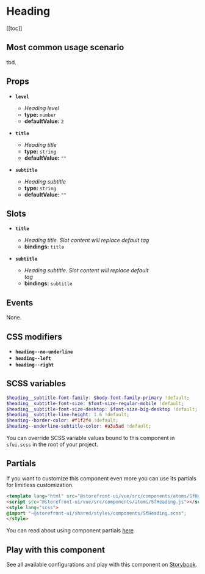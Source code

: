 # Heading

<!-- No Component description -->


[[toc]]


## Most common usage scenario

tbd.


## Props

- **`level`**
  - _Heading level_
  - **type:** `number`
  - **defaultValue:** `2`

- **`title`**
  - _Heading title_
  - **type:** `string`
  - **defaultValue:** `""`

- **`subtitle`**
  - _Heading subtitle_
  - **type:** `string`
  - **defaultValue:** `""`


## Slots

- **`title`**
  - _Heading title. Slot content will replace default <h> tag_
  - **bindings:** `title`

- **`subtitle`**
  - _Heading subtitle. Slot content will replace default <div> tag_
  - **bindings:** `subtitle`


## Events

None.


## CSS modifiers

- **`heading--no-underline`**
- **`heading--left`**
- **`heading--right`**


## SCSS variables

```scss
$heading__subtitle-font-family: $body-font-family-primary !default;
$heading__subtitle-font-size: $font-size-regular-mobile !default;
$heading__subtitle-font-size-desktop: $font-size-big-desktop !default;
$heading__subtitle-line-height: 1.6 !default;
$heading--border-color: #f1f2f4 !default;
$heading--underline-subtitle-color: #a3a5ad !default;
```

You can override SCSS variable values bound to this component in `sfui.scss` in the root of your project.


## Partials

If you want to customize this component even more you can use its partials for limitless customization.

```html
<template lang="html" src="@storefront-ui/vue/src/components/atoms/SfHeading.html"></template>
<script src="@storefront-ui/vue/src/components/atoms/SfHeading.js"></script>
<style lang="scss">
@import "~@storefront-ui/shared/styles/components/SfHeading.scss";
</style>
```

You can read about using component partials [here](docs.storefrontui.io/customization)


## Play with this component

See all available configurations and play with this component on <a href="https://storybook.storefrontui.io/?path=/story/">Storybook</a>.
